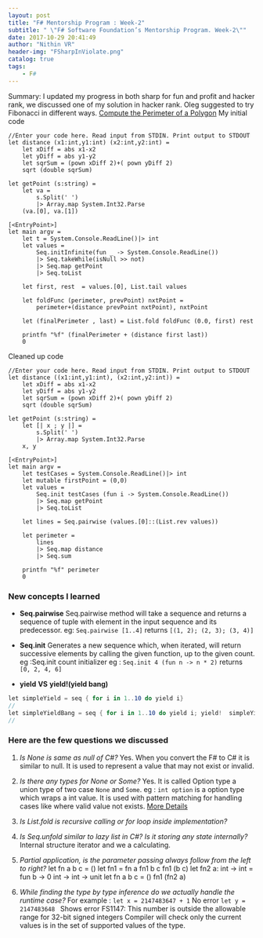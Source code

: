 ```yaml
---
layout: post
title: "F# Mentorship Program : Week-2"
subtitle: " \"F# Software Foundation’s Mentorship Program. Week-2\""
date: 2017-10-29 20:41:49
author: "Nithin VR"
header-img: "FSharpInViolate.png"
catalog: true
tags:
    - F#
---
```


Summary:
I updated my progress in both sharp for fun and profit and hacker rank, we discussed one of my solution in hacker rank. Oleg suggested to try Fibonacci in different ways.
[Compute the Perimeter of a Polygon](https://www.hackerrank.com/challenges/lambda-march-compute-the-perimeter-of-a-polygon)
My initial code
```CSharp
//Enter your code here. Read input from STDIN. Print output to STDOUT
let distance (x1:int,y1:int) (x2:int,y2:int) =
    let xDiff = abs x1-x2
    let yDiff = abs y1-y2
    let sqrSum = (pown xDiff 2)+( pown yDiff 2)
    sqrt (double sqrSum)
    
let getPoint (s:string) =
    let va = 
        s.Split(' ') 
        |> Array.map System.Int32.Parse
    (va.[0], va.[1])

[<EntryPoint>]
let main argv = 
    let t = System.Console.ReadLine()|> int
    let values = 
        Seq.initInfinite(fun _ -> System.Console.ReadLine())
        |> Seq.takeWhile(isNull >> not)
        |> Seq.map getPoint
        |> Seq.toList

    let first, rest  = values.[0], List.tail values
    
    let foldFunc (perimeter, prevPoint) nxtPoint =
        perimeter+(distance prevPoint nxtPoint), nxtPoint

    let (finalPerimeter , last) = List.fold foldFunc (0.0, first) rest
    
    printfn "%f" (finalPerimeter + (distance first last))
    0
```
Cleaned up code
```CSharp
//Enter your code here. Read input from STDIN. Print output to STDOUT
let distance ((x1:int,y1:int), (x2:int,y2:int)) =
    let xDiff = abs x1-x2
    let yDiff = abs y1-y2
    let sqrSum = (pown xDiff 2)+( pown yDiff 2)
    sqrt (double sqrSum)

let getPoint (s:string) =
    let [| x ; y |] = 
        s.Split(' ') 
        |> Array.map System.Int32.Parse
    x, y

[<EntryPoint>]
let main argv = 
    let testCases = System.Console.ReadLine()|> int
    let mutable firstPoint = (0,0)
    let values = 
        Seq.init testCases (fun i -> System.Console.ReadLine())
        |> Seq.map getPoint
        |> Seq.toList
        
    let lines = Seq.pairwise (values.[0]::(List.rev values))
    
    let perimeter = 
        lines
        |> Seq.map distance 
        |> Seq.sum
    
    printfn "%f" perimeter
    0
```
### New concepts I learned
- **Seq.pairwise**
Seq.pairwise method will take a sequence and returns a sequence of tuple with element in the input sequence and its predecessor.
eg: `Seq.pairwise [1..4]` returns `[(1, 2); (2, 3); (3, 4)]`
- **Seq.init**
Generates a new sequence which, when iterated, will return successive elements by calling the given function, up to the given count. eg :Seq.init count initializer
eg : `Seq.init 4 (fun n -> n * 2)` returns `[0, 2, 4, 6]`

- **yield** **VS** **yield!(yield bang)**
```csharp
let simpleYield = seq { for i in 1..10 do yield i}
//
let simpleYieldBang = seq { for i in 1..10 do yield i; yield!  simpleYield}
//
```

### Here are the few questions we discussed
1. *Is None is same as null of C#?*
Yes. When you convert the F# to C# it is similar to null. It is used to represent a value that may not exist or invalid.

2. *Is there any types for None or Some?*
Yes. It is called Option type a union type of two case `None` and `Some`. eg : `int option` is a option type which wraps a int value. It is used with pattern matching for handling cases like where valid value not exists. [More Details](https://docs.microsoft.com/en-us/dotnet/fsharp/language-reference/options)

3. *Is List.fold is recursive calling or for loop inside implementation?*

4. *Is Seq.unfold similar to lazy list in C#? Is it storing any state internally?*
Internal structure iterator and we a calculating.

5. *Partial application, is the parameter passing always follow from the left to right?*
    let fn a b c = ()
    let fn1 = fn a
    fn1 b c
    fn1 (b c)
    let fn2 a: int -> int = fun b -> 0
    int -> int -> unit
    let fn a b c = ()
    fn1 (fn2 a)

6. *While finding the type by type inference do we actually handle the runtime case?* 
For example : 
    `let x = 2147483647 + 1` No error 
    `let y = 2147483648 ` Shows error FS1147: This number is outside the allowable range for 32-bit signed integers
Compiler will check only the current values is in the set of supported values of the type.